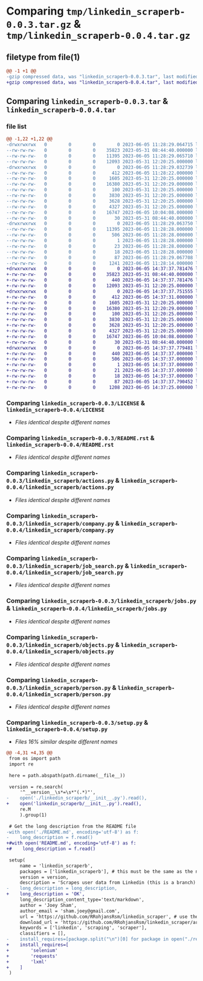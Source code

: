 # Comparing `tmp/linkedin_scraperb-0.0.3.tar.gz` & `tmp/linkedin_scraperb-0.0.4.tar.gz`

## filetype from file(1)

```diff
@@ -1 +1 @@
-gzip compressed data, was "linkedin_scraperb-0.0.3.tar", last modified: Mon Jun  5 11:28:29 2023, max compression
+gzip compressed data, was "linkedin_scraperb-0.0.4.tar", last modified: Mon Jun  5 14:37:37 2023, max compression
```

## Comparing `linkedin_scraperb-0.0.3.tar` & `linkedin_scraperb-0.0.4.tar`

### file list

```diff
@@ -1,22 +1,22 @@
-drwxrwxrwx   0        0        0        0 2023-06-05 11:28:29.064715 linkedin_scraperb-0.0.3/
--rw-rw-rw-   0        0        0    35823 2023-05-31 08:44:40.000000 linkedin_scraperb-0.0.3/LICENSE
--rw-rw-rw-   0        0        0    11395 2023-06-05 11:28:29.065710 linkedin_scraperb-0.0.3/PKG-INFO
--rw-rw-rw-   0        0        0    12093 2023-05-31 12:20:25.000000 linkedin_scraperb-0.0.3/README.rst
-drwxrwxrwx   0        0        0        0 2023-06-05 11:28:29.032739 linkedin_scraperb-0.0.3/linkedin_scraperb/
--rw-rw-rw-   0        0        0      412 2023-06-05 11:28:22.000000 linkedin_scraperb-0.0.3/linkedin_scraperb/__init__.py
--rw-rw-rw-   0        0        0     1605 2023-05-31 12:20:25.000000 linkedin_scraperb-0.0.3/linkedin_scraperb/actions.py
--rw-rw-rw-   0        0        0    16380 2023-05-31 12:20:29.000000 linkedin_scraperb-0.0.3/linkedin_scraperb/company.py
--rw-rw-rw-   0        0        0      100 2023-05-31 12:20:25.000000 linkedin_scraperb-0.0.3/linkedin_scraperb/constants.py
--rw-rw-rw-   0        0        0     3830 2023-05-31 12:20:25.000000 linkedin_scraperb-0.0.3/linkedin_scraperb/job_search.py
--rw-rw-rw-   0        0        0     3628 2023-05-31 12:20:25.000000 linkedin_scraperb-0.0.3/linkedin_scraperb/jobs.py
--rw-rw-rw-   0        0        0     4327 2023-05-31 12:20:25.000000 linkedin_scraperb-0.0.3/linkedin_scraperb/objects.py
--rw-rw-rw-   0        0        0    16747 2023-06-05 10:04:08.000000 linkedin_scraperb-0.0.3/linkedin_scraperb/person.py
--rw-rw-rw-   0        0        0       30 2023-05-31 08:44:40.000000 linkedin_scraperb-0.0.3/linkedin_scraperb/selectors.py
-drwxrwxrwx   0        0        0        0 2023-06-05 11:28:29.063750 linkedin_scraperb-0.0.3/linkedin_scraperb.egg-info/
--rw-rw-rw-   0        0        0    11395 2023-06-05 11:28:28.000000 linkedin_scraperb-0.0.3/linkedin_scraperb.egg-info/PKG-INFO
--rw-rw-rw-   0        0        0      506 2023-06-05 11:28:28.000000 linkedin_scraperb-0.0.3/linkedin_scraperb.egg-info/SOURCES.txt
--rw-rw-rw-   0        0        0        1 2023-06-05 11:28:28.000000 linkedin_scraperb-0.0.3/linkedin_scraperb.egg-info/dependency_links.txt
--rw-rw-rw-   0        0        0       23 2023-06-05 11:28:28.000000 linkedin_scraperb-0.0.3/linkedin_scraperb.egg-info/requires.txt
--rw-rw-rw-   0        0        0       18 2023-06-05 11:28:28.000000 linkedin_scraperb-0.0.3/linkedin_scraperb.egg-info/top_level.txt
--rw-rw-rw-   0        0        0       87 2023-06-05 11:28:29.067708 linkedin_scraperb-0.0.3/setup.cfg
--rw-rw-rw-   0        0        0     1241 2023-06-05 11:28:14.000000 linkedin_scraperb-0.0.3/setup.py
+drwxrwxrwx   0        0        0        0 2023-06-05 14:37:37.781476 linkedin_scraperb-0.0.4/
+-rw-rw-rw-   0        0        0    35823 2023-05-31 08:44:40.000000 linkedin_scraperb-0.0.4/LICENSE
+-rw-rw-rw-   0        0        0      440 2023-06-05 14:37:37.781476 linkedin_scraperb-0.0.4/PKG-INFO
+-rw-rw-rw-   0        0        0    12093 2023-05-31 12:20:25.000000 linkedin_scraperb-0.0.4/README.rst
+drwxrwxrwx   0        0        0        0 2023-06-05 14:37:37.751555 linkedin_scraperb-0.0.4/linkedin_scraperb/
+-rw-rw-rw-   0        0        0      412 2023-06-05 14:37:31.000000 linkedin_scraperb-0.0.4/linkedin_scraperb/__init__.py
+-rw-rw-rw-   0        0        0     1605 2023-05-31 12:20:25.000000 linkedin_scraperb-0.0.4/linkedin_scraperb/actions.py
+-rw-rw-rw-   0        0        0    16380 2023-05-31 12:20:29.000000 linkedin_scraperb-0.0.4/linkedin_scraperb/company.py
+-rw-rw-rw-   0        0        0      100 2023-05-31 12:20:25.000000 linkedin_scraperb-0.0.4/linkedin_scraperb/constants.py
+-rw-rw-rw-   0        0        0     3830 2023-05-31 12:20:25.000000 linkedin_scraperb-0.0.4/linkedin_scraperb/job_search.py
+-rw-rw-rw-   0        0        0     3628 2023-05-31 12:20:25.000000 linkedin_scraperb-0.0.4/linkedin_scraperb/jobs.py
+-rw-rw-rw-   0        0        0     4327 2023-05-31 12:20:25.000000 linkedin_scraperb-0.0.4/linkedin_scraperb/objects.py
+-rw-rw-rw-   0        0        0    16747 2023-06-05 10:04:08.000000 linkedin_scraperb-0.0.4/linkedin_scraperb/person.py
+-rw-rw-rw-   0        0        0       30 2023-05-31 08:44:40.000000 linkedin_scraperb-0.0.4/linkedin_scraperb/selectors.py
+drwxrwxrwx   0        0        0        0 2023-06-05 14:37:37.779481 linkedin_scraperb-0.0.4/linkedin_scraperb.egg-info/
+-rw-rw-rw-   0        0        0      440 2023-06-05 14:37:37.000000 linkedin_scraperb-0.0.4/linkedin_scraperb.egg-info/PKG-INFO
+-rw-rw-rw-   0        0        0      506 2023-06-05 14:37:37.000000 linkedin_scraperb-0.0.4/linkedin_scraperb.egg-info/SOURCES.txt
+-rw-rw-rw-   0        0        0        1 2023-06-05 14:37:37.000000 linkedin_scraperb-0.0.4/linkedin_scraperb.egg-info/dependency_links.txt
+-rw-rw-rw-   0        0        0       21 2023-06-05 14:37:37.000000 linkedin_scraperb-0.0.4/linkedin_scraperb.egg-info/requires.txt
+-rw-rw-rw-   0        0        0       18 2023-06-05 14:37:37.000000 linkedin_scraperb-0.0.4/linkedin_scraperb.egg-info/top_level.txt
+-rw-rw-rw-   0        0        0       87 2023-06-05 14:37:37.790452 linkedin_scraperb-0.0.4/setup.cfg
+-rw-rw-rw-   0        0        0     1208 2023-06-05 14:37:25.000000 linkedin_scraperb-0.0.4/setup.py
```

### Comparing `linkedin_scraperb-0.0.3/LICENSE` & `linkedin_scraperb-0.0.4/LICENSE`

 * *Files identical despite different names*

### Comparing `linkedin_scraperb-0.0.3/README.rst` & `linkedin_scraperb-0.0.4/README.rst`

 * *Files identical despite different names*

### Comparing `linkedin_scraperb-0.0.3/linkedin_scraperb/actions.py` & `linkedin_scraperb-0.0.4/linkedin_scraperb/actions.py`

 * *Files identical despite different names*

### Comparing `linkedin_scraperb-0.0.3/linkedin_scraperb/company.py` & `linkedin_scraperb-0.0.4/linkedin_scraperb/company.py`

 * *Files identical despite different names*

### Comparing `linkedin_scraperb-0.0.3/linkedin_scraperb/job_search.py` & `linkedin_scraperb-0.0.4/linkedin_scraperb/job_search.py`

 * *Files identical despite different names*

### Comparing `linkedin_scraperb-0.0.3/linkedin_scraperb/jobs.py` & `linkedin_scraperb-0.0.4/linkedin_scraperb/jobs.py`

 * *Files identical despite different names*

### Comparing `linkedin_scraperb-0.0.3/linkedin_scraperb/objects.py` & `linkedin_scraperb-0.0.4/linkedin_scraperb/objects.py`

 * *Files identical despite different names*

### Comparing `linkedin_scraperb-0.0.3/linkedin_scraperb/person.py` & `linkedin_scraperb-0.0.4/linkedin_scraperb/person.py`

 * *Files identical despite different names*

### Comparing `linkedin_scraperb-0.0.3/setup.py` & `linkedin_scraperb-0.0.4/setup.py`

 * *Files 16% similar despite different names*

```diff
@@ -4,31 +4,35 @@
 from os import path
 import re
 
 here = path.abspath(path.dirname(__file__))
 
 version = re.search(
     '^__version__\s*=\s*"(.*)"',
-    open('./linkedin_scraperb/__init__.py').read(),
+    open('linkedin_scraperb/__init__.py').read(),
     re.M
     ).group(1)
 
 # Get the long description from the README file
-with open('./README.md', encoding='utf-8') as f:
-    long_description = f.read()
+#with open('README.md', encoding='utf-8') as f:
+#    long_description = f.read()
 
 setup( 
     name = 'linkedin_scraperb', 
     packages = ['linkedin_scraperb'], # this must be the same as the name above 
     version = version, 
     description = 'Scrapes user data from Linkedin (this is a branch)', 
-    long_description = long_description,
+    long_description = 'OK',
     long_description_content_type='text/markdown',
     author = 'Joey Sham', 
     author_email = 'sham.joey@gmail.com', 
     url = 'https://github.com/RRohjansRsm/linkedin_scraper', # use the URL to the github repo 
     download_url = 'https://github.com/RRohjansRsm/linkedin_scraper/archive/refs/tags/' + version + '.tar.gz', 
     keywords = ['linkedin', 'scraping', 'scraper'],
     classifiers = [], 
-    install_requires=[package.split("\n")[0] for package in open("./requirements.txt", "r").readlines()]
+    install_requires=[
+        'selenium'
+        'requests'
+        'lxml'
+    ]
 )
```

